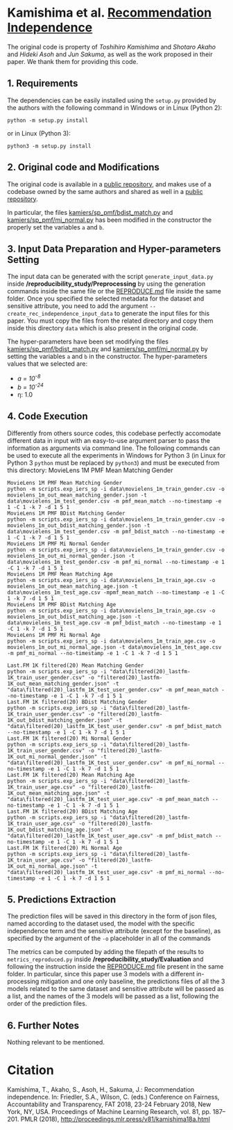# Kamishima et al. [Recommendation Independence](http://proceedings.mlr.press/v81/kamishima18a.html)
The original code is property of *Toshihiro Kamishima* and *Shotaro Akaho* and *Hideki Asoh* and *Jun Sakuma*, as well as the work proposed in their paper.
We thank them for providing this code.

## 1. Requirements
The dependencies can be easily installed using the `setup.py` provided by the authors with the following command in Windows or in Linux (Python 2):
```shell script
python -m setup.py install
```
or in Linux (Python 3):
```shell script
python3 -m setup.py install
```

## 2. Original code and Modifications
The original code is available in a [public repository](https://github.com/tkamishima/kamiers), and makes use of a codebase owned by the same authors and
shared as well in a [public repository](https://github.com/tkamishima/kamrecsys).

In particular, the files [kamiers/sp_pmf/bdist_match.py](kamiers/sp_pmf/bdist_match.py) and [kamiers/sp_pmf/mi_normal.py](kamiers/sp_pmf/mi_normal.py)
has been modified in the constructor the properly set the variables `a` and `b`.

## 3. Input Data Preparation and Hyper-parameters Setting
The input data can be generated with the script `generate_input_data.py` inside **/reproducibility_study/Preprocessing** by using the generation commands
inside the same file or the [REPRODUCE.md](../../Preprocessing/REPRODUCE.md) file inside the same folder. Once you specified the selected metadata for the dataset and sensitive attribute,
you need to add the argument `--create_rec_independence_input_data` to generate the input files for this paper. You must copy the files from the
related directory and copy them inside this directory `data` which is also present in the original code.

The hyper-parameters have been set modifying the files [kamiers/sp_pmf/bdist_match.py](kamiers/sp_pmf/bdist_match.py) and
[kamiers/sp_pmf/mi_normal.py](kamiers/sp_pmf/mi_normal.py) by setting the variables `a` and `b` in the constructor.
The hyper-parameters values that we selected are:
- *a = 10<sup>-8</sup>*
- *b = 10<sup>-24</sup>*
- &#951;: 1.0

## 4. Code Execution
Differently from others source codes, this codebase perfectly accomodate different data in input with an easy-to-use argument parser to pass the information
as arguments via command line. The following commands can be used to execute all the experiments in Windows for Python 3 (in Linux for Python 3 `python` must
be replaced by `python3`) and must be executed from this directory:
MovieLens 1M PMF Mean Matching Gender
	
	MovieLens 1M PMF Mean Matching Gender
	python -m scripts.exp_iers_sp -i data\movielens_1m_train_gender.csv -o movielens_1m_out_mean_matching_gender.json -t data\movielens_1m_test_gender.csv -m pmf_mean_match --no-timestamp -e 1 -C 1 -k 7 -d 1 5 1
	MovieLens 1M PMF BDist Matching Gender
	python -m scripts.exp_iers_sp -i data\movielens_1m_train_gender.csv -o movielens_1m_out_bdist_matching_gender.json -t data\movielens_1m_test_gender.csv -m pmf_bdist_match --no-timestamp -e 1 -C 1 -k 7 -d 1 5 1
	MovieLens 1M PMF Mi Normal Gender
	python -m scripts.exp_iers_sp -i data\movielens_1m_train_gender.csv -o movielens_1m_out_mi_normal_gender.json -t data\movielens_1m_test_gender.csv -m pmf_mi_normal --no-timestamp -e 1 -C 1 -k 7 -d 1 5 1
	MovieLens 1M PMF Mean Matching Age
	python -m scripts.exp_iers_sp -i data\movielens_1m_train_age.csv -o movielens_1m_out_mean_matching_age.json -t data\movielens_1m_test_age.csv -mpmf_mean_match --no-timestamp -e 1 -C 1 -k 7 -d 1 5 1
	MovieLens 1M PMF BDist Matching Age
	python -m scripts.exp_iers_sp -i data\movielens_1m_train_age.csv -o movielens_1m_out_bdist_matching_age.json -t data\movielens_1m_test_age.csv -m pmf_bdist_match --no-timestamp -e 1 -C 1 -k 7 -d 1 5 1
	MovieLens 1M PMF Mi Normal Age
	python -m scripts.exp_iers_sp -i data\movielens_1m_train_age.csv -o movielens_1m_out_mi_normal_age.json -t data\movielens_1m_test_age.csv -m pmf_mi_normal --no-timestamp -e 1 -C 1 -k 7 -d 1 5 1
	
	Last.FM 1K filtered(20) Mean Matching Gender
	python -m scripts.exp_iers_sp -i "data\filtered(20)_lastfm-1K_train_user_gender.csv" -o "filtered(20)_lastfm-1K_out_mean_matching_gender.json" -t "data\filtered(20)_lastfm_1K_test_user_gender.csv" -m pmf_mean_match --no-timestamp -e 1 -C 1 -k 7 -d 1 5 1
	Last.FM 1K filtered(20) BDist Matching Gender
	python -m scripts.exp_iers_sp -i "data\filtered(20)_lastfm-1K_train_user_gender.csv" -o "filtered(20)_lastfm-1K_out_bdist_matching_gender.json" -t "data\filtered(20)_lastfm_1K_test_user_gender.csv" -m pmf_bdist_match --no-timestamp -e 1 -C 1 -k 7 -d 1 5 1
	Last.FM 1K filtered(20) Mi Normal Gender
	python -m scripts.exp_iers_sp -i "data\filtered(20)_lastfm-1K_train_user_gender.csv" -o "filtered(20)_lastfm-1K_out_mi_normal_gender.json" -t "data\filtered(20)_lastfm_1K_test_user_gender.csv" -m pmf_mi_normal --no-timestamp -e 1 -C 1 -k 7 -d 1 5 1
	Last.FM 1K filtered(20) Mean Matching Age
	python -m scripts.exp_iers_sp -i "data\filtered(20)_lastfm-1K_train_user_age.csv" -o "filtered(20)_lastfm-1K_out_mean_matching_age.json" -t "data\filtered(20)_lastfm_1K_test_user_age.csv" -m pmf_mean_match --no-timestamp -e 1 -C 1 -k 7 -d 1 5 1
	Last.FM 1K filtered(20) BDist Matching Age
	python -m scripts.exp_iers_sp -i "data\filtered(20)_lastfm-1K_train_user_age.csv" -o "filtered(20)_lastfm-1K_out_bdist_matching_age.json" -t "data\filtered(20)_lastfm_1K_test_user_age.csv" -m pmf_bdist_match --no-timestamp -e 1 -C 1 -k 7 -d 1 5 1
	Last.FM 1K filtered(20) Mi Normal Age
	python -m scripts.exp_iers_sp -i "data\filtered(20)_lastfm-1K_train_user_age.csv" -o "filtered(20)_lastfm-1K_out_mi_normal_age.json" -t "data\filtered(20)_lastfm_1K_test_user_age.csv" -m pmf_mi_normal --no-timestamp -e 1 -C 1 -k 7 -d 1 5 1

## 5. Predictions Extraction
The prediction files will be saved in this directory in the form of json files, named according to the dataset used, the model with the specific independence term
and the sensitive attribute (except for the baseline), as specified by the argument of the `-o` placeholder in all of the commands

The metrics can be computed by adding the filepath of the results to `metrics_reproduced.py` inside **/reproducibility_study/Evaluation** and following
the instruction inside the [REPRODUCE.md](../../Evaluation/REPRODUCE.md) file present in the same folder. In particular, since this paper use 3 models with a different in-processing mitigation
and one only baseline, the predictions files of all the 3 models related to the same dataset and sensitive attribute will be passed as a list, and the names
of the 3 models will be passed as a list, following the order of the prediction files.

## 6. Further Notes
Nothing relevant to be mentioned.

# Citation
Kamishima, T., Akaho, S., Asoh, H., Sakuma, J.: Recommendation independence. In: Friedler, S.A., Wilson, C. (eds.) Conference on Fairness, Accountability and
Transparency, FAT 2018, 23-24 February 2018, New York, NY, USA. Proceedings of Machine Learning Research, vol. 81, pp. 187–201. PMLR (2018), http://proceedings.mlr.press/v81/kamishima18a.html